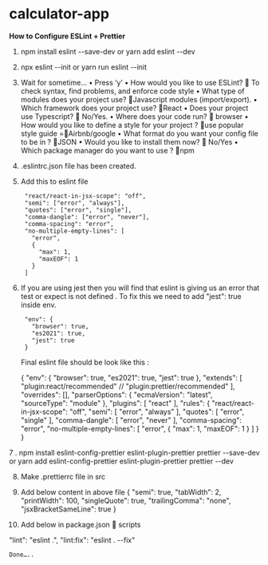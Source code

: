 # calculator-app

**How to Configure ESLint + Prettier**


1.  npm install eslint --save-dev
       or
      yarn add eslint --dev

    
2. npx eslint --init
      or
     yarn run eslint --init

3. 
      Wait for sometime…
      •	Press ‘y’
      •	How would you like to use ESLint?  To check syntax, find problems, and enforce code style
      •	What type of modules does your project use? Javascript modules (import/export).
      •	Which framework does your project use? React
      •	Does your project use Typescript?  No/Yes.
      •	Where does your code run?  browser
      •	How would you like to define a style for your project ? use popular style guide =Airbnb/google
      •	What format do you want your config file to be in ? JSON
      •	Would you like to install them now?  No/Yes
      •	Which package manager do you want to use ? npm
   
4.	 .eslintrc.json file has been created.

5.   Add this to eslint file


     	  "react/react-in-jsx-scope": "off",
          "semi": ["error", "always"],
          "quotes": ["error", "single"],
          "comma-dangle": ["error", "never"],
          "comma-spacing": "error",
          "no-multiple-empty-lines": [
            "error",
            {
              "max": 1,
              "maxEOF": 1
            }
          ]


 6.  If you are using jest then you will find that eslint is giving us an error that test or expect is not defined . To fix this we           need to add "jest": true inside env.



          "env": {
            "browser": true,
            "es2021": true,
            "jest": true
          }
        
        Final eslint file should be look like this : 
        
        {
            "env": {
                "browser": true,
                "es2021": true,
                "jest": true
            },
            "extends": [
                "plugin:react/recommended"
                // "plugin:prettier/recommended"
            ],
            "overrides": [],
            "parserOptions": {
                "ecmaVersion": "latest",
                "sourceType": "module"
            },
            "plugins": [
                "react"
            ],
            "rules": {
                "react/react-in-jsx-scope": "off",
                "semi": [
                    "error",
                    "always"
                ],
                "quotes": [
                    "error",
                    "single"
                ],
                "comma-dangle": [
                    "error",
                    "never"
                ],
                "comma-spacing": "error",
                "no-multiple-empty-lines": [
                    "error",
                    {
                        "max": 1,
                        "maxEOF": 1
                    }
                ]
            }
        }
        


7 .  npm install eslint-config-prettier eslint-plugin-prettier prettier --save-dev
      or 
    yarn add eslint-config-prettier eslint-plugin-prettier prettier --dev
    

8. Make .prettierrc file in src

10. Add below content in above file
 {
  "semi": true,
  "tabWidth": 2,
  "printWidth": 100,
  "singleQuote": true,
  "trailingComma": "none",
  "jsxBracketSameLine": true
}

11. Add below in package.json  scripts 

"lint": "eslint .",
"lint:fix": "eslint  . --fix"

	Done….. 
